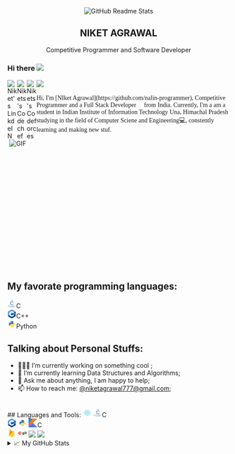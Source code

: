 <p align="center">
 <img width="100px" src="https://res.cloudinary.com/anuraghazra/image/upload/v1594908242/logo_ccswme.svg" align="center" alt="GitHub Readme Stats" />
 <h2 align="center">NIKET AGRAWAL</h2>
 <p align="center">Competitive Programmer and Software Developer</p>
</p>

### Hi there <img src="https://media.giphy.com/media/hvRJCLFzcasrR4ia7z/giphy.gif" width="25px">
 
<a href="https://www.linkedin.com/in/niket-agrawal-baa183191/">
  <img align="left" alt="Niket's LinkdeIN" width="22px" src="https://cdn.jsdelivr.net/npm/simple-icons@v3/icons/linkedin.svg" />
</a>
  <a href="https://www.codechef.com/users/niket999">
  <img align="left" alt="Nikets's Codechef" width="22px" src="https://cdn.jsdelivr.net/npm/simple-icons@3.6.1/icons/codechef.svg" />
</a>
<a href="https://codeforces.com/profile/NIKET-100">
  <img align="left" alt="Nikets's Codeforces" width="22px" src="https://cdn.jsdelivr.net/npm/simple-icons@3.6.1/icons/codeforces.svg" />
</a>

![](https://visitor-badge.glitch.me/badge?page_id=Niket.iiitu.Niket-iiitu)
<br/>
<p  style = "font-family:Comic Sans;">
Hi, I'm [NIket Agrawal](https://github.com/nalin-programmer), Competitive Programmer and a Full Stack Developer 🚀 from India. Currently, I'm a am a student in Indian Institute of Information Technology Una, Himachal Pradesh studying in the field of Computer Sciene and Engineering💻, constently learning and making new stuf.
</p>
 <img align="right" alt="GIF" src="https://github.com/abhisheknaiidu/abhisheknaiidu/blob/master/code.gif?raw=true" width="500" height="320" />

## My favorate programming languages:
<code><img height="20" src="https://raw.githubusercontent.com/github/explore/80688e429a7d4ef2fca1e82350fe8e3517d3494d/topics/c/c.png"></code>C<br>
<code><img height="20" src="https://raw.githubusercontent.com/github/explore/80688e429a7d4ef2fca1e82350fe8e3517d3494d/topics/cpp/cpp.png"></code>C++<br>
<code><img height="20" src="https://raw.githubusercontent.com/github/explore/80688e429a7d4ef2fca1e82350fe8e3517d3494d/topics/python/python.png"></code>Python<br>
## <b>Talking about Personal Stuffs:</b>
- 👨🏽‍💻 I’m currently working on something cool ;
- 🌱 I’m currently learning Data Structures and Algorithms; 
- 💬 Ask me about anything, I am happy to help;
- 📫 How to reach me: [@niketagrawal777@gmail.com](niketagrawal777@gmail.com);
<br>
## Languages and Tools:
<code><img height="20" src="https://raw.githubusercontent.com/github/explore/80688e429a7d4ef2fca1e82350fe8e3517d3494d/topics/react/react.png"></code>
<code><img height="20" src="https://raw.githubusercontent.com/github/explore/80688e429a7d4ef2fca1e82350fe8e3517d3494d/topics/c/c.png"></code>C<br>
<code><img height="20" src="https://raw.githubusercontent.com/github/explore/80688e429a7d4ef2fca1e82350fe8e3517d3494d/topics/cpp/cpp.png"></code>
<code><img height="20" src="https://raw.githubusercontent.com/github/explore/80688e429a7d4ef2fca1e82350fe8e3517d3494d/topics/python/python.png"></code>
<code><img height="20" src="https://raw.githubusercontent.com/github/explore/80688e429a7d4ef2fca1e82350fe8e3517d3494d/topics/kotlin/kotlin.png"></code>C<br>
<code><img height="20" src="https://raw.githubusercontent.com/github/explore/80688e429a7d4ef2fca1e82350fe8e3517d3494d/topics/firebase/firebase.png"></code>
<code><img height="20" src="https://raw.githubusercontent.com/github/explore/80688e429a7d4ef2fca1e82350fe8e3517d3494d/topics/git/git.png"></code>
<code><img height="20" src="https://cdn.jsdelivr.net/npm/simple-icons@3.6.1/icons/java.svg"></code>
<code><img height="20" src="https://cdn.jsdelivr.net/npm/simple-icons@3.6.1/icons/android.svg"></code>
<details>
<summary>📈 My GitHub Stats</summary>

<p align="center"> <img src="https://github-readme-stats.vercel.app/api?username=nalin-programmer&show_icons=true&theme=gotham" alt="nalin-programmer" />

</details>
<!--
**Niket-iiitu/Niket-iiitu** is a ✨ _special_ ✨ repository because its `README.md` (this file) appears on your GitHub profile.

Here are some ideas to get you started:

- 🔭 I’m currently working on ...
- 🌱 I’m currently learning ...
- 👯 I’m looking to collaborate on ...
- 🤔 I’m looking for help with ...
- 💬 Ask me about ...
- 📫 How to reach me: ...
- 😄 Pronouns: ...
- ⚡ Fun fact: ...
-->
